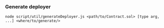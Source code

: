 ### Generate deployer

```
node script/util/generateDeployer.js <path/to/Contract.sol> [type arg, ...] <where/to/generate/>
```
